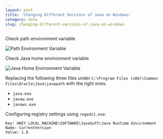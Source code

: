 ```yaml
---
layout: post
title: 'Changing Different Versions of Java on Windows'
category: note
slug: changing-different-versions-of-java-on-windows
---
```

Check path environment variable

![Path Environment Variable](/assets/images/changing-different-versions-of-java-on-windows/path-environment-variable.png)

Check Java home environment variable

![Java Home Environment Variable](/assets/images/changing-different-versions-of-java-on-windows/java-home-environment-variable.png)

Replacing the following three files under `C:\Program Files (x86)\Common Files\Oracle\Java\javapath` with the right ones.

- `java.exe`
- `javaw.exe`
- `javaws.exe`

Configuring registry settings using `regedit.exe`:

```
Key: HKEY_LOCAL_MACHINE\SOFTWARE\JavaSoft\Java Runtime Environment
Name: CurrentVersion
Value: 1.8
```
